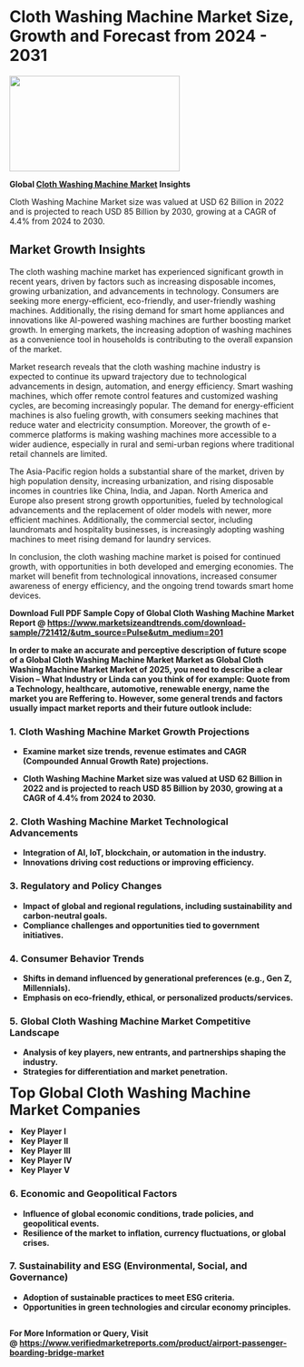 <H1>Cloth Washing Machine Market Size, Growth and Forecast from 2024 - 2031</H1><img class="aligncenter size-medium wp-image-584254" src="https://thirdeyenews.in/wp-content/uploads/2024/09/Global-Market-Research-300x168.jpeg" alt="" width="300" height="168" /><p><strong>Global&nbsp;<a href="https://www.marketsizeandtrends.com/download-sample/721412/&amp;utm_source=Pulse&amp;utm_medium=201">Cloth Washing Machine Market</a> Insights</strong></p><p>Cloth Washing Machine Market size was valued at USD 62 Billion in 2022 and is projected to reach USD 85 Billion by 2030, growing at a CAGR of 4.4% from 2024 to 2030.</p><p><h2>Market Growth Insights</h2> <p>The cloth washing machine market has experienced significant growth in recent years, driven by factors such as increasing disposable incomes, growing urbanization, and advancements in technology. Consumers are seeking more energy-efficient, eco-friendly, and user-friendly washing machines. Additionally, the rising demand for smart home appliances and innovations like AI-powered washing machines are further boosting market growth. In emerging markets, the increasing adoption of washing machines as a convenience tool in households is contributing to the overall expansion of the market.</p> <p><strong></strong></p> <p>Market research reveals that the cloth washing machine industry is expected to continue its upward trajectory due to technological advancements in design, automation, and energy efficiency. Smart washing machines, which offer remote control features and customized washing cycles, are becoming increasingly popular. The demand for energy-efficient machines is also fueling growth, with consumers seeking machines that reduce water and electricity consumption. Moreover, the growth of e-commerce platforms is making washing machines more accessible to a wider audience, especially in rural and semi-urban regions where traditional retail channels are limited.</p> <p>The Asia-Pacific region holds a substantial share of the market, driven by high population density, increasing urbanization, and rising disposable incomes in countries like China, India, and Japan. North America and Europe also present strong growth opportunities, fueled by technological advancements and the replacement of older models with newer, more efficient machines. Additionally, the commercial sector, including laundromats and hospitality businesses, is increasingly adopting washing machines to meet rising demand for laundry services.</p> <p>In conclusion, the cloth washing machine market is poised for continued growth, with opportunities in both developed and emerging economies. The market will benefit from technological innovations, increased consumer awareness of energy efficiency, and the ongoing trend towards smart home devices.</p> <p><strong></p><p><span class=""><strong>Download Full PDF Sample Copy of Global Cloth Washing Machine Market Report</strong> @ <a href="https://www.marketsizeandtrends.com/download-sample/721412/&amp;utm_source=Pulse&amp;utm_medium=201" target="_blank">https://www.marketsizeandtrends.com/download-sample/721412/&amp;utm_source=Pulse&amp;utm_medium=201</a></span></p><p>In order to make an accurate and perceptive description of future scope of a Global&nbsp;Cloth Washing Machine Market Market as Global&nbsp;Cloth Washing Machine Market Market of 2025, you need to describe a clear Vision &ndash; What Industry or Linda can you think of for example: Quote from a Technology, healthcare, automotive, renewable energy, name the market you are Reffering to. However, some general trends and factors usually impact market reports and their future outlook include:</p><h3>1.&nbsp;<strong>Cloth Washing Machine Market Growth Projections</strong></h3><ul><li>Examine market size trends, revenue estimates and CAGR (Compounded Annual Growth Rate) projections.</li><li><p>Cloth Washing Machine Market size was valued at USD 62 Billion in 2022 and is projected to reach USD 85 Billion by 2030, growing at a CAGR of 4.4% from 2024 to 2030.</p></li></ul><h3>2.&nbsp;<strong>Cloth Washing Machine Market Technological Advancements</strong></h3><ul><li>Integration of AI, IoT, blockchain, or automation in the industry.</li><li>Innovations driving cost reductions or improving efficiency.</li></ul><h3>3.&nbsp;<strong>Regulatory and Policy Changes</strong></h3><ul><li>Impact of global and regional regulations, including sustainability and carbon-neutral goals.</li><li>Compliance challenges and opportunities tied to government initiatives.</li></ul><h3>4.&nbsp;<strong>Consumer Behavior Trends</strong></h3><ul><li>Shifts in demand influenced by generational preferences (e.g., Gen Z, Millennials).</li><li>Emphasis on eco-friendly, ethical, or personalized products/services.</li></ul><h3>5.&nbsp;<strong>Global Cloth Washing Machine Market Competitive Landscape</strong></h3><ul><li>Analysis of key players, new entrants, and partnerships shaping the industry.</li><li>Strategies for differentiation and market penetration.</li></ul><p data-pm-slice="1 1 []"><span style="color: inherit; font-family: inherit; font-size: 25px;">Top Global Cloth Washing Machine Market Companies</span></p><div class="" data-test-id=""><p><li>Key Player I</li><li> Key Player II</li><li> Key Player III</li><li> Key Player IV</li><li> Key Player V</li></p></div><h3>6.&nbsp;<strong>Economic and Geopolitical Factors</strong></h3><ul><li>Influence of global economic conditions, trade policies, and geopolitical events.</li><li>Resilience of the market to inflation, currency fluctuations, or global crises.</li></ul><h3>7.&nbsp;<strong>Sustainability and ESG (Environmental, Social, and Governance)</strong></h3><ul><li>Adoption of sustainable practices to meet ESG criteria.</li><li>Opportunities in green technologies and circular economy principles.</li></ul><h2><strong style="font-size: 14px;">For More Information or Query, Visit @&nbsp;</strong><a style="background-color: #ffffff; font-size: 14px;" href="https://www.marketsizeandtrends.com/report/cloth-washing-machine-market/" target="_blank">https://www.verifiedmarketreports.com/product/airport-passenger-boarding-bridge-market</a></h2>